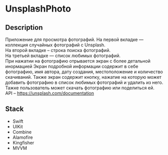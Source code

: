 # UnsplashPhoto

## Description

Приложение для просмотра фотографий.
На первой вкладке — коллекция случайных фотографий с Unsplash.</br>
На второй вкладке – строка поиска фотографий.</br>
На третьей вкладке — список любимых фотографий.</br>
При нажатии на фотографию отрывается экран с более детальной инормацией
Экран подробной информации содержит в себе фотографию, имя автора, дату создания, местоположение и количество скачиваний.
Также экран содержит кнопку, нажатие на которую может добавить фотографию в список любимых фотографий и удалить из него.
Тажке пользователь может скачать фотографию или поделиться ей.</br>
API – https://unsplash.com/documentation

## Stack

- Swift
- UIKit
- Combine
- Alamofire
- Kingfisher
- MVVM
